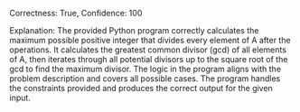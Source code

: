 Correctness: True, Confidence: 100

Explanation: The provided Python program correctly calculates the maximum possible positive integer that divides every element of A after the operations. It calculates the greatest common divisor (gcd) of all elements of A, then iterates through all potential divisors up to the square root of the gcd to find the maximum divisor. The logic in the program aligns with the problem description and covers all possible cases. The program handles the constraints provided and produces the correct output for the given input.